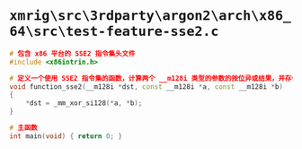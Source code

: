 # `xmrig\src\3rdparty\argon2\arch\x86_64\src\test-feature-sse2.c`

```cpp
# 包含 x86 平台的 SSE2 指令集头文件
#include <x86intrin.h>

# 定义一个使用 SSE2 指令集的函数，计算两个 __m128i 类型的参数的按位异或结果，并存储到目标参数中
void function_sse2(__m128i *dst, const __m128i *a, const __m128i *b)
{
    *dst = _mm_xor_si128(*a, *b);
}

# 主函数
int main(void) { return 0; }
```